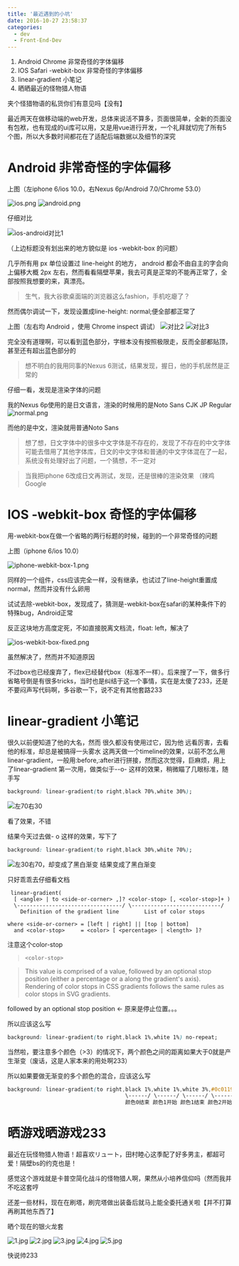 ```yaml
---
title: '最近遇到的小坑'
date: 2016-10-27 23:58:37
categories:
  - dev
  - Front-End-Dev
---
```


1. Android Chrome 非常奇怪的字体偏移
2. IOS Safari -webkit-box 非常奇怪的字体偏移
3. linear-gradient 小笔记
4. 晒晒最近的怪物猎人物语

夹个怪猎物语的私货你们有意见吗【没有】

<!-- more -->


最近两天在做移动端的web开发，总体来说活不算多，页面很简单，全新的页面没有包袱，也有现成的ui库可以用，又是用vue进行开发，一个礼拜就切完了所有5个图，所以大多数时间都花在了适配后端数据以及细节的深究

# Android 非常奇怪的字体偏移

上图（左iphone 6/ios 10.0，右Nexus 6p/Android 7.0/Chrome 53.0）

![ios.png](https://ooo.0o0.ooo/2016/10/25/580ef6ffa1f2c.png) ![android.png](https://ooo.0o0.ooo/2016/10/25/580ef6ffc70f9.png)

仔细对比

![ios-android对比1](https://ooo.0o0.ooo/2016/10/24/580dd472845a5.png)

（上边标题没有划出来的地方貌似是 ios -webkit-box 的问题）

几乎所有用 px 单位设置过 line-height 的地方， android 都会不由自主的字会向上偏移大概 2px 左右，然而看看隔壁苹果，我去可真是正常的不能再正常了，全部按照我想要的来，真漂亮。

> 生气，我大谷歌桌面端的浏览器这么fashion，手机吃瘪了？

然而偶尔调试一下，发现设置成line-height: normal;便全部都正常了

上图（左右均 Android ，使用 Chrome inspect 调试） 
![对比2](https://ooo.0o0.ooo/2016/10/24/580dd5fac5263.png)
![对比3](https://ooo.0o0.ooo/2016/10/24/580dd62612125.png)

完全没有道理啊，可以看到蓝色部分，字根本没有按照极限走，反而全部都贴顶，甚至还有超出蓝色部分的

> 想不明白的我用同事的Nexus 6测试，结果发现，握日，他的手机居然是正常的

仔细一看，发现是渲染字体的问题

我的Nexus 6p使用的是日文语言，渲染的时候用的是Noto Sans CJK JP Regular
![normal.png](https://ooo.0o0.ooo/2016/10/25/580eb1207efbf.png) 

而他的是中文，渲染就用普通Noto Sans

<blockquote>想了想，日文字体中的很多中文字体是不存在的，发现了不存在的中文字体可能去借用了其他字体库，日文的中文字体和普通的中文字体混在了一起，系统没有处理好出了问题，一个猜想，不一定对</blockquote>
<blockquote>当我把iphone 6改成日文再测试，发现，还是很棒的渲染效果 （辣鸡Google</blockquote>

# IOS -webkit-box 奇怪的字体偏移

用-webkit-box在做一个省略的两行标题的时候，碰到的一个非常奇怪的问题

上图（iphone 6/ios 10.0）

![iphone-webkit-box-1.png](https://ooo.0o0.ooo/2016/10/25/580f016a7a353.png)

同样的一个组件，css应该完全一样，没有继承，也试过了line-height重置成normal，然而并没有什么卵用

试试去除-webkit-box，发现成了，猜测是-webkit-box在safari的某种条件下的特殊bug，Android正常

反正这块地方高度定死，不如直接脱离文档流，float: left，解决了


![ios-webkit-box-fixed.png](https://ooo.0o0.ooo/2016/10/25/580f056e7979c.png)

虽然解决了，然而并不知道原因

不过box也已经废弃了，flex已经替代box（标准不一样）。后来搜了一下，做多行省略号倒是有很多tricks，当时也是纠结于这一个事情，实在是太傻了233，还是不要闷声写代码啊，多谷歌一下，说不定有其他套路233


# linear-gradient 小笔记


很久以前便知道了他的大名，然而 很久都没有使用过它，因为他 远看厉害，去看他的标准，却总是被搞得一头雾水
这两天做一个timeline的效果，以前不怎么用linear-gradient，一般用:before,:after进行拼接，然而这次觉得，巨麻烦，用上了linear-gradient
第一次用，做类似于--o- 这样的效果，稍微瞄了几眼标准，随手写

```css
background: linear-gradient(to right,black 70%,white 30%);
```

![左70右30](https://ooo.0o0.ooo/2016/10/27/58121bf5dea34.png)

看了效果，不错

结果今天过去做- o  这样的效果，写下了
```css
background: linear-gradient(to right,black 30%,white 70%);
```
![左30右70，却变成了黑白渐变](https://ooo.0o0.ooo/2016/10/27/58121c6942677.png)
结果变成了黑白渐变

只好乖乖去仔细看文档
```
 linear-gradient( 
  [ <angle> | to <side-or-corner> ,]? <color-stop> [, <color-stop>]+ )
  \---------------------------------/ \----------------------------/
    Definition of the gradient line        List of color stops  

where <side-or-corner> = [left | right] || [top | bottom]
  and <color-stop>     = <color> [ <percentage> | <length> ]?
```

注意这个color-stop

> `<color-stop>`

> This value is comprised of a <color> value, followed by an optional stop position (either a percentage or a <length> along the gradient's axis).
Rendering of color stops in CSS gradients follows the same rules as color stops in SVG gradients.


followed by an optional stop position ← 原来是停止位置。。。

所以应该这么写
```css
background: linear-gradient(to right,black 1%,white 1%) no-repeat;
```

当然啦，要注意多个颜色（>3）的情况下，两个颜色之间的距离如果大于0就是产生渐变（废话，这是人家本来的用处啊233）

所以如果要做无渐变的多个颜色的混合，应该这么写

```css
background: linear-gradient(to right,black 1%,white 1%,white 3%,#0c0119 3%) no-repeat;
                                     \------/ \------/ \------/ \------/
                                     颜色0结束 颜色1开始 颜色1结束 颜色2开始
```

# 晒游戏晒游戏233

最近在玩怪物猎人物语！超喜欢リュート，田村睦心这季配了好多男主，都超可爱！隔壁bs的约克也是！

感觉这个游戏就是卡普空简化战斗的怪物猎人啊，果然从小培养信仰吗（然而我并不吃这套哼

还差一些材料，现在在刷塔，刷完塔做出装备后就马上能全委托通关啦【并不打算再刷其他东西了】

晒个现在的银火龙套

![1.jpg](https://ooo.0o0.ooo/2016/10/27/58122335e1c72.jpg)
![2.jpg](https://ooo.0o0.ooo/2016/10/27/5812238f779f8.jpg)
![3.jpg](https://ooo.0o0.ooo/2016/10/27/581223dbbfa58.jpg)
![4.jpg](https://ooo.0o0.ooo/2016/10/27/581223db71dc7.jpg)
![5.jpg](https://ooo.0o0.ooo/2016/10/27/581223d5d6ea8.jpg)

快说帅233